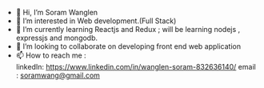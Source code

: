 - 👋 Hi, I’m Soram Wanglen
- 👀 I’m interested in Web development.(Full Stack)
- 🌱 I’m currently learning Reactjs and Redux ; will be learning nodejs , expressjs and mongodb.
- 💞️ I’m looking to collaborate on developing front end web application
- 📫 How to reach me :  
  linkedIn: https://www.linkedin.com/in/wanglen-soram-832636140/
  email : soramwang@gmail.com
   


